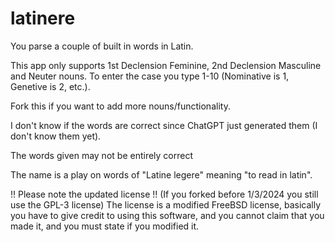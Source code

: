 # latinere
You parse a couple of built in words in Latin.

This app only supports 1st Declension Feminine, 2nd Declension Masculine and Neuter nouns. To enter the case you type 1-10 (Nominative is 1, Genetive is 2, etc.).

Fork this if you want to add more nouns/functionality.

I don't know if the words are correct since ChatGPT just generated them (I don't know them yet).

The words given may not be entirely correct

The name is a play on words of "Latine legere" meaning "to read in latin".

!! Please note the updated license !! (If you forked before 1/3/2024 you still use the GPL-3 license)
The license is a modified FreeBSD license, basically you have to give credit to using this software, and you cannot claim that you made it, and you must state if you modified it.

